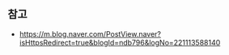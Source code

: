 ## 참고
- https://m.blog.naver.com/PostView.naver?isHttpsRedirect=true&blogId=ndb796&logNo=221113588140